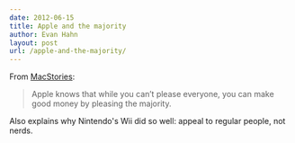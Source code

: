 ```yaml
---
date: 2012-06-15
title: Apple and the majority
author: Evan Hahn
layout: post
url: /apple-and-the-majority/
---
```


From [MacStories][1]:

> Apple knows that while you can’t please everyone, you can make good money by pleasing the majority.

Also explains why Nintendo's Wii did so well: appeal to regular people, not nerds.

[1]: http://www.macstories.net/stories/why-upgrade-pricing-isnt-coming-to-the-app-store/
